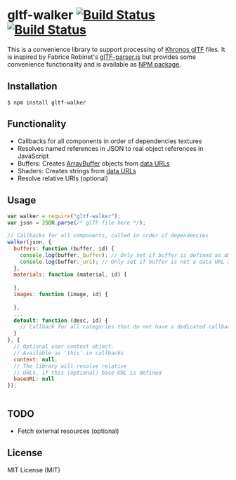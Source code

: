 # gltf-walker [![Build Status](https://img.shields.io/travis/ksons/gltf-walker/master.svg)](https://travis-ci.org/ksons/gltf-walker)  [![Build Status](https://img.shields.io/npm/l/gltf-walker.svg)](http://opensource.org/licenses/MIT)

This is a convenience library to support processing of [Khronos glTF](https://github.com/KhronosGroup/glTF) files. 
It is inspired by Fabrice Robinet's [glTF-parser.js](https://github.com/KhronosGroup/glTF/blob/master/loaders/glTF-parser.js) but
provides some convenience functionality and is available as [NPM package](https://www.npmjs.com/package/gltf-walker).

## Installation

    $ npm install gltf-walker


## Functionality
* Callbacks for all components in order of dependencies textures
* Resolves named references in JSON to real object references in JavaScript
* Buffers: Creates [ArrayBuffer](https://developer.mozilla.org/de/docs/Web/JavaScript/Reference/Global_Objects/ArrayBuffer) objects from [data URLs](https://en.wikipedia.org/wiki/Data_URI_scheme)
* Shaders: Creates strings from [data URLs](https://en.wikipedia.org/wiki/Data_URI_scheme)
* Resolve relative URIs (optional)

## Usage

```js
var walker = require("gltf-walker");
var json = JSON.parse(/* glTF file here */);

// Callbacks for all components, called in order of dependencies
walker(json, {
  buffers: function (buffer, id) {
    console.log(buffer._buffer); // Only set if buffer is defined as data URL 
    console.log(buffer._uri); // Only set if buffer is not a data URL and baseURL is defined
  },
  materials: function (material, id) {
  
  },
  images: function (image, id) {
  
  },
  ...
  default: function (desc, id) {
    // Callback for all categories that do not have a dedicated callback
  }
}, { 
  // Optional user context object.
  // Available as 'this' in callbacks
  context: null,
  // The library will resolve relative
  // URLs, if this (optional) base URL is defined
  baseURL: null
});  
  

```

## TODO
  
  * Fetch external resources (optional)

## License

  MIT License (MIT)
